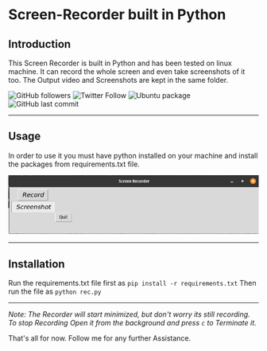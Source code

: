 # Screen-Recorder built in Python

## Introduction

This Screen Recorder is built in Python and has been tested on linux machine. It can record the whole screen and even take screenshots of it too. 
The Output video and Screenshots are kept in the same folder.

![GitHub followers](https://img.shields.io/github/followers/skyrunner360?label=Follow&style=social) ![Twitter Follow](https://img.shields.io/twitter/follow/skyrunner360?style=social) ![Ubuntu package](https://img.shields.io/ubuntu/v/sc) ![GitHub last commit](https://img.shields.io/github/last-commit/skyrunner360/screen-rec)

---

## Usage

In order to use it you must have python installed on your machine and install the packages from requirements.txt file.

![Alt text](./gitnew "Interface")

---

## Installation
Run the requirements.txt file first as `pip install -r requirements.txt` Then run the file as `python rec.py`

---

*Note: The Recorder will start minimized, but don't worry its still recording. To stop Recording Open it from the background and press `c` to Terminate it.*

That's all for now. Follow me for any further Assistance.
